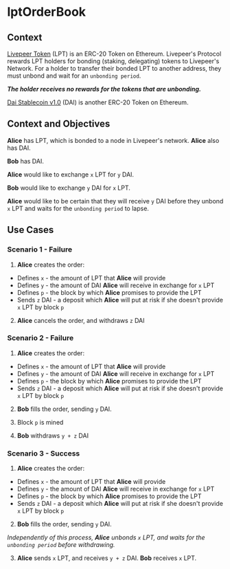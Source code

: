 # lptOrderBook

## Context

[Livepeer Token](https://etherscan.io/token/0x58b6a8a3302369daec383334672404ee733ab239) (LPT) is an ERC-20 Token on Ethereum. Livepeer's Protocol rewards LPT holders for bonding (staking, delegating) tokens to Livepeer's Network. For a holder to transfer their bonded LPT to another address, they must unbond and wait for an `unbonding period`.

***The holder receives no rewards for the tokens that are unbonding.***

[Dai Stablecoin v1.0](https://etherscan.io/token/0x89d24a6b4ccb1b6faa2625fe562bdd9a23260359) (DAI) is another ERC-20 Token on Ethereum.

## Context and Objectives

**Alice** has LPT, which is bonded to a node in Livepeer's network. **Alice** also has DAI.

**Bob** has DAI.

**Alice** would like to exchange `x` LPT for `y` DAI.

**Bob** would like to exchange `y` DAI for `x` LPT.

**Alice** would like to be certain that they will receive `y` DAI before they unbond `x` LPT and waits for the `unbonding period` to lapse.

## Use Cases

### Scenario 1 - Failure

1. **Alice** creates the order:

- Defines `x` - the amount of LPT that **Alice** will provide
- Defines `y` - the amount of DAI **Alice** will receive in exchange for `x` LPT
- Defines `p` - the block by which **Alice** promises to provide the LPT
- Sends `z` DAI - a deposit which **Alice** will put at risk if she doesn't provide `x` LPT by block `p`

2. **Alice** cancels the order, and withdraws `z` DAI

### Scenario 2 - Failure

1. **Alice** creates the order:

- Defines `x` - the amount of LPT that **Alice** will provide
- Defines `y` - the amount of DAI **Alice** will receive in exchange for `x` LPT
- Defines `p` - the block by which **Alice** promises to provide the LPT
- Sends `z` DAI - a deposit which **Alice** will put at risk if she doesn't provide `x` LPT by block `p`

2. **Bob** fills the order, sending `y` DAI.

3. Block `p` is mined

4. **Bob** withdraws `y + z` DAI

### Scenario 3 - Success

1. **Alice** creates the order:

- Defines `x` - the amount of LPT that **Alice** will provide
- Defines `y` - the amount of DAI **Alice** will receive in exchange for `x` LPT
- Defines `p` - the block by which **Alice** promises to provide the LPT
- Sends `z` DAI - a deposit which **Alice** will put at risk if she doesn't provide `x` LPT by block `p`

2. **Bob** fills the order, sending `y` DAI.

*Independently of this process, **Alice** unbonds `x` LPT, and waits for the `unbonding period` before withdrawing.*

3. **Alice** sends `x` LPT, and receives `y + z` DAI. **Bob** receives `x` LPT. 
